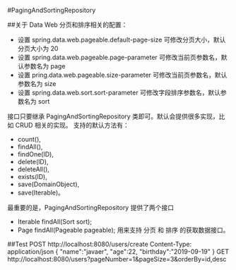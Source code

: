 #PagingAndSortingRepository

##关于 Data Web 分页和排序相关的配置：
* 设置 spring.data.web.pageable.default-page-size 可修改分页大小，默认分页大小为 20
* 设置 spring.data.web.pageable.page-parameter 可修改当前页参数名，默认参数名为 page
* 设置 pring.data.web.pageable.size-parameter 可修改当前页参数名，默认参数名为 size
* 设置 spring.data.web.sort.sort-parameter 可修改字段排序参数名，默认参数名为 sort

接口只要继承 PagingAndSortingRepository 类即可。默认会提供很多实现，比如 CRUD 相关的实现。
支持的默认方法有： 
* count(), 
* findAll(), 
* findOne(ID), 
* delete(ID), 
* deleteAll(), 
* exists(ID), 
* save(DomainObject), 
* save(Iterable)。

最重要的是，PagingAndSortingRepository 提供了两个接口
* Iterable<T> findAll(Sort sort);
* Page<T> findAll(Pageable pageable);
用来支持 分页 和 排序 的获取数据接口。

##Test
POST http://localhost:8080/users/create Content-Type: application/json { "name":"javaer", "age":22, "birthday":"2019-09-19" }
GET http://localhost:8080/users?pageNumber=1&pageSize=3&orderBy=id,desc